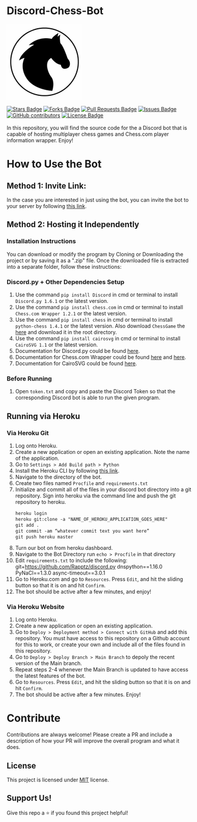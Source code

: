 # Discord-Chess-Bot
![Chess-Bot Logo](/assets/img/chess.png)
<div align="left">
<a href="https://github.com/Kaweees/Discord-chess-bots/stargazers"><img src="https://img.shields.io/github/stars/Kaweees/Discord-chess-bot" alt="Stars Badge"/></a>
<a href="https://github.com/Kaweees/Discord-chess-bot/members"><img src="https://img.shields.io/github/forks/Kaweees/Discord-chess-bot" alt="Forks Badge"/></a>
<a href="https://github.com/elangosundar/Kaweees/Discord-chess-bot/pulls"><img src="https://img.shields.io/github/issues-pr/Kaweees/Discord-chess-bot" alt="Pull Requests Badge"/></a>
<a href="https://github.com/elangosundar/Kaweees/Discord-chess-bot"><img src="https://img.shields.io/github/issues/Kaweees/Discord-chess-bot" alt="Issues Badge"/></a>
<a href="https://github.com/Kaweees/Discord-chess-bot"><img alt="GitHub contributors" src="https://img.shields.io/github/contributors/Kaweees/Discord-chess-bots?color=2b9348"></a>
<a href="https://github.com/Kaweees/Discord-chess-bots/blob/master/LICENSE"><img src="https://img.shields.io/github/license/Kaweees/Discord-chess-bots?color=2b9348" alt="License Badge"/></a>
</div>
<br>
In this repository, you will find the source code for the a Discord bot that is capable of hosting multiplayer chess games and Chess.com player information wrapper. Enjoy!

# How to Use the Bot
## Method 1: Invite Link:
In the case you are interested in just using the bot, you can invite the bot to your server by following [this link](https://discord.com/api/oauth2/authorize?client_id=744024313476415540&permissions=8&scope=bot).

## Method 2: Hosting it Independently
### Installation Instructions
You can download or modify the program by Cloning or Downloading the project or by saving it as a ".zip" file.
Once the downloaded file is extracted into a separate folder, follow these instructions:

### Discord.py + Other Dependencies Setup
1. Use the command `pip install Discord` in cmd or terminal to install `Discord.py 1.6.1` or the latest version.
2. Use the command `pip install chess.com` in cmd or terminal to install `Chess.com Wrapper 1.2.1` or the latest version.
3. Use the command `pip install chess` in cmd or terminal to install `python-chess 1.4.1` or the latest version. Also download `ChessGame` the [here](https://github.com/ljordan51/ChessGame) and download it in the root directory.
4. Use the command `pip install cairosvg` in cmd or terminal to install `CairoSVG 1.1` or the latest version.
5. Documentation for Discord.py could be found [here](https://discordpy.readthedocs.io/en/latest/index.html).
6. Documentation for Chess.com Wrapper could be found [here](https://chesscom.readthedocs.io/en/latest/) and [here](https://www.chess.com/news/view/published-data-api).
7. Documentation for CairoSVG could be found [here](https://cairosvg.org/documentation/).

### Before Running
1. Open `token.txt` and copy and paste the Discord Token so that the corresponding Discord bot is able to run the given program.

## Running via Heroku
### Via Heroku Git
1. Log onto Heroku.
2. Create a new application or open an existing application. Note the name of the application.
3. Go to `Settings > Add Build path > Python`
4. Install the Heroku CLI by following [this link](https://devcenter.heroku.com/articles/heroku-cli).
5. Navigate to the directory of the bot.
6. Create two files named `Procfile` and `requirements.txt`
7. Initialize and commit all of the files in your discord bot directory into a git repository. Sign into heroku via the command line and push the git repository to heroku.
    ```git
    heroku login
    heroku git:clone -a "NAME_OF_HEROKU_APPLICATION_GOES_HERE"
    git add .
    git commit -am “whatever commit text you want here”
    git push heroku master
    ```
8. Turn our bot on from heroku dashboard.
9. Navigate to the Bot Directory run `echo > Procfile` in that directory
10. Edit `requirements.txt` to include the following:
git+https://github.com/Rapptz/discord.py
dnspython==1.16.0
PyNaCl==1.3.0
async-timeout==3.0.1
11. Go to Heroku.com and go to `Resources`. Press `Edit`, and hit the sliding button so that it is on and hit `Confirm`.
12. The bot should be active after a few minutes, and enjoy!

### Via Heroku Website
1. Log onto Heroku.
2. Create a new application or open an existing application.
3. Go to `Deploy > Deployment method > Connect with GitHub` and add this repository. You must have access to this repository on a Github account for this to work, or create your own and include all of the files found in this repository.
4. Go to `Deploy > Deploy Branch > Main Branch` to depoly the recent version of the Main branch.
5. Repeat steps 2-4 whenever the Main Branch is updated to have access the latest features of the bot.
6. Go to `Resources`. Press `Edit`, and hit the sliding button so that it is on and hit `Confirm`.
7. The bot should be active after a few minutes. Enjoy!

# Contribute
Contributions are always welcome! Please create a PR and include a description of how your PR will improve the overall program and what it does.

## License

This project is licensed under [MIT](https://opensource.org/licenses/MIT) license.

## Support Us!

Give this repo a ⭐️ if you found this project helpful!
